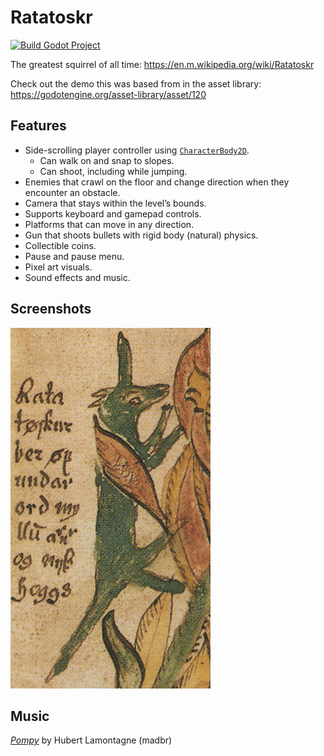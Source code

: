 # Ratatoskr


[![Build Godot Project](https://github.com/KieranL/ratatoskr/actions/workflows/build.yml/badge.svg)](https://github.com/KieranL/ratatoskr/actions/workflows/build.yml)

The greatest squirrel of all time: https://en.m.wikipedia.org/wiki/Ratatoskr

Check out the demo this was based from in the asset library: https://godotengine.org/asset-library/asset/120

## Features

- Side-scrolling player controller using [`CharacterBody2D`](https://docs.godotengine.org/en/latest/classes/class_characterbody2d.html).
    - Can walk on and snap to slopes.
    - Can shoot, including while jumping.
- Enemies that crawl on the floor and change direction when they encounter an obstacle.
- Camera that stays within the level’s bounds.
- Supports keyboard and gamepad controls.
- Platforms that can move in any direction.
- Gun that shoots bullets with rigid body (natural) physics.
- Collectible coins.
- Pause and pause menu.
- Pixel art visuals.
- Sound effects and music.

## Screenshots

![2D Platformer](screenshots/RatatoskrWithHorn.png)

## Music

[*Pompy*](https://soundcloud.com/madbr/pompy) by Hubert Lamontagne (madbr)
